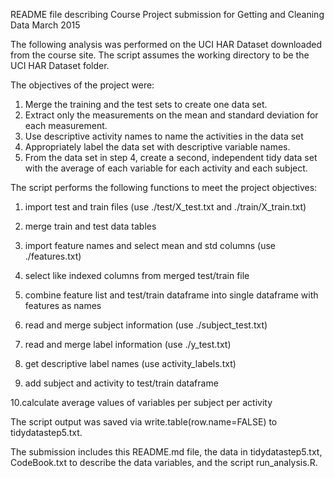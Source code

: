 README file describing  Course Project submission for Getting and Cleaning Data
March 2015

The following analysis was performed on the UCI HAR Dataset downloaded from the course site. The script assumes the working directory to be the UCI HAR Dataset folder.

The objectives of the project were:   
1. Merge the training and the test sets to create one data set.
2. Extract only the measurements on the mean and standard deviation for each measurement. 
3. Use descriptive activity names to name the activities in the data set
4. Appropriately label the data set with descriptive variable names. 
5. From the data set in step 4, create a second, independent tidy data set with the average of each variable for each activity and each subject.

The script performs the following functions to meet the project objectives:

1. import test and train files (use ./test/X_test.txt and ./train/X_train.txt)

2. merge train and test data tables

3. import feature names and select mean and std columns (use ./features.txt)

4. select like indexed columns from merged test/train file

5. combine feature list and test/train dataframe into single dataframe with features as names

6. read and merge subject information (use ./subject_test.txt)

7. read and merge label information (use ./y_test.txt)

8. get descriptive label names (use activity_labels.txt)

9. add subject and activity to test/train dataframe

10.calculate average values of variables per subject per activity

The script output was saved via write.table(row.name=FALSE) to tidydatastep5.txt.

The submission includes this README.md file, the data in tidydatastep5.txt, CodeBook.txt to describe the data variables, and the script run_analysis.R.
